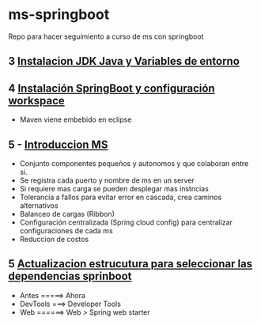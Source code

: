 # ms-springboot
Repo para hacer seguimiento a curso de ms con springboot


## 3 [Instalacion JDK Java y Variables de entorno](https://www.udemy.com/course/microservicios-con-spring-boot-y-spring-cloud/learn/lecture/15372900#content)

## 4 [Instalación SpringBoot y configuración workspace](https://www.udemy.com/course/microservicios-con-spring-boot-y-spring-cloud/learn/lecture/15372904#overview)

  *    Maven viene embebido en eclipse

## 5 - [Introduccion MS](https://www.udemy.com/course/microservicios-con-spring-boot-y-spring-cloud/learn/lecture/15372908#overview) 

  * Conjunto componentes pequeños y autonomos y que colaboran entre si.
  * Se registra cada puerto y nombre de ms en un server
  * Si requiere mas carga se pueden desplegar mas instncias
  * Tolerancia a fallos para evitar error en cascada, crea caminos alternativos
  * Balanceo de cargas (Ribbon)
  * Configuración centralizada (Spring cloud config) para centralizar configuraciones de cada ms
  * Reduccion de costos

## 5 [Actualizacion estrucutura para seleccionar las dependencias sprinboot](https://www.udemy.com/course/microservicios-con-spring-boot-y-spring-cloud/learn/lecture/15372910#overview)

* Antes  =====> Ahora
* DevTools ===> Developer Tools
* Web ======> Web > Spring web starter

